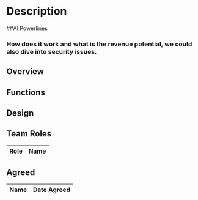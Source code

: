 # Description
##AI Powerlines
### How does it work and what is the revenue potential, we could also dive into security issues.

## Overview


## Functions


## Design


## Team Roles
| Role           | Name             |
| :---           | :---             |


## Agreed
| Name             | Date Agreed |
| :---             | :---        |

